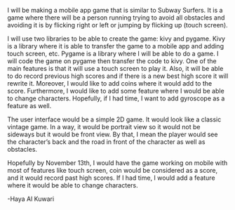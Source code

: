 <p>I will be making a mobile app game that is similar to Subway Surfers. It is a game where there will be a person running trying to avoid all obstacles and avoiding it is by flicking right or left or jumping by flicking up (touch screen). </p> 
<p>I will use two libraries to be able to create the game: kivy and pygame. Kivy is a library where it is able to transfer the game to a mobile app and adding touch screen, etc. Pygame is a library where I will be able to do a game. I will code the game on pygame then transfer the code to kivy. One of the main features is that it will use a touch screen to play it. Also, it will be able to do record previous high scores and if there is a new best high score it will rewrite it. Moreover, I would like to add coins where it would add to the score. Furthermore, I would like to add some feature where I would be able to change characters. Hopefully, if I had time, I want to add gyroscope as a feature as well.</p>
<p>The user interface would be a simple 2D game. It would look like a classic vintage game. In a way, it would be portrait view so it would not be sideways but it would be front view. By that, I mean the player would see the character’s back and the road in front of the character as well as obstacles.</p>
<p>Hopefully by November 13th, I would have the game working on mobile with most of features like touch screen, coin would be considered as a score, and it would record past high scores. If I had time, I would add a feature where it would be able to change characters.</p>

<p>-Haya Al Kuwari</p>
